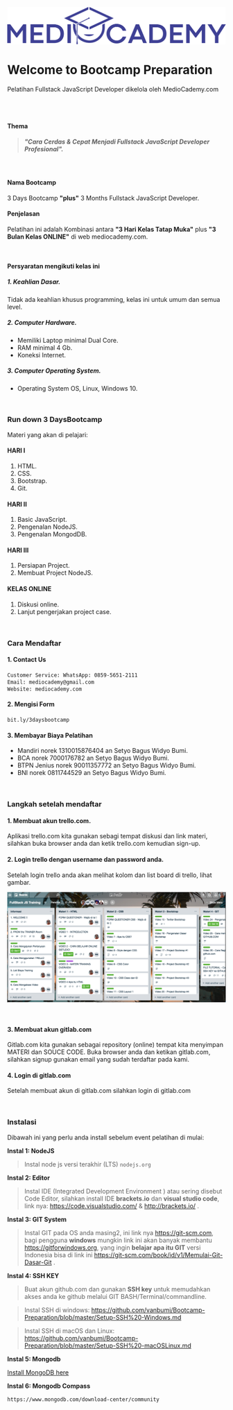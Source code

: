 ![logo](img/logo.png)

# Welcome to Bootcamp Preparation 

Pelatihan Fullstack JavaScript Developer dikelola oleh MedioCademy.com

<br><br>

#### Thema

> ##### "Cara Cerdas & Cepat Menjadi Fullstack JavaScript Developer Profesional".

<br>

#### Nama Bootcamp

3 Days Bootcamp **"plus"** 3 Months Fullstack JavaScript Developer.

#### Penjelasan

Pelatihan ini adalah Kombinasi antara **"3 Hari Kelas Tatap Muka"** plus **"3 Bulan Kelas ONLINE"** di web mediocademy.com.

<br>

#### Persyaratan mengikuti kelas ini

##### 1. Keahlian Dasar.

Tidak ada keahlian khusus programming, kelas ini untuk umum dan semua level.

##### 2. Computer Hardware.

* Memiliki Laptop minimal Dual Core.
* RAM minimal 4 Gb.
* Koneksi Internet.

##### 3. Computer Operating System.

* Operating System OS, Linux, Windows 10.

<br>

### Run down 3 DaysBootcamp

Materi yang akan di pelajari:

#### HARI I

1. HTML.
2. CSS.
3. Bootstrap.
4. Git.

#### HARI II

1. Basic JavaScript.
2. Pengenalan NodeJS.
3. Pengenalan MongodDB.

#### HARI III

1. Persiapan Project.
2. Membuat Project NodeJS.

#### KELAS ONLINE

1. Diskusi online.
2. Lanjut pengerjakan project case.

<br>


### Cara Mendaftar

#### 1. Contact Us

	Customer Service: WhatsApp: 0859-5651-2111
	Email: mediocademy@gmail.com
	Website: mediocademy.com 

#### 2. Mengisi Form

	bit.ly/3daysbootcamp

#### 3. Membayar Biaya Pelatihan

* Mandiri norek 1310015876404 an Setyo Bagus Widyo Bumi.
* BCA norek 7000176782 an Setyo Bagus Widyo Bumi.
* BTPN Jenius norek 90011357772 an Setyo Bagus Widyo Bumi.
* BNI norek 0811744529 an Setyo Bagus Widyo Bumi.

<br>



### Langkah setelah mendaftar

#### 1. Membuat akun trello.com.

Aplikasi trello.com kita gunakan sebagi tempat diskusi dan link materi, silahkan buka browser anda dan ketik trello.com kemudian sign-up.

#### 2. Login trello dengan username dan password anda.

Setelah login trello anda akan melihat kolom dan list board di trello, lihat gambar.

![trello](img/trello.png)

<br>

#### 3. Membuat akun gitlab.com

Gitlab.com kita gunakan sebagai repository (online) tempat kita menyimpan MATERI dan SOUCE CODE.
Buka browser anda dan ketikan gitlab.com, silahkan signup gunakan email yang sudah terdaftar pada kami.

#### 4. Login di gitlab.com

Setelah membuat akun di gitlab.com silahkan login di gitlab.com

<br>


### Instalasi

Dibawah ini yang perlu anda install sebelum event pelatihan di mulai:

**Instal 1: NodeJS**

> Instal node js versi terakhir (LTS) ```nodejs.org```

**Instal 2: Editor**

> Instal IDE (Integrated Development Environment ) atau sering disebut Code Editor, silahkan install IDE **brackets.io** dan **visual studio code**, link nya: https://code.visualstudio.com/ & http://brackets.io/ .

**Instal 3: GIT System**

> Instal GIT pada OS anda masing2, ini link nya https://git-scm.com, bagi pengguna **windows** mungkin link ini akan banyak membantu https://gitforwindows.org, yang ingin **belajar apa itu GIT** versi Indonesia bisa di link ini https://git-scm.com/book/id/v1/Memulai-Git-Dasar-Git .

**Instal 4: SSH KEY**

> Buat akun github.com dan gunakan **SSH key** untuk memudahkan akses anda ke github melalui GIT BASH/Terminal/commandline. 

> Instal SSH di windows: https://github.com/vanbumi/Bootcamp-Preparation/blob/master/Setup-SSH%20-Windows.md

> Instal SSH di macOS dan Linux: https://github.com/vanbumi/Bootcamp-Preparation/blob/master/Setup-SSH%20-macOSLinux.md

**Instal 5: Mongodb**

[Install MongoDB here](https://github.com/vanbumi/Bootcamp-Preparation/blob/master/Instal-mongodb.md)

**Instal 6: Mongodb Compass**

	https://www.mongodb.com/download-center/community


​	